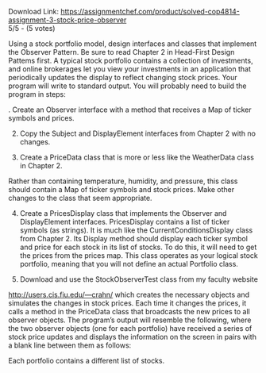 Download Link: https://assignmentchef.com/product/solved-cop4814-assignment-3-stock-price-observer
<br>
5/5 - (5 votes)

Using a stock portfolio model, design interfaces and classes that implement the Observer Pattern. Be sure to read Chapter 2 in Head-First Design Pattems first. A typical stock portfolio contains a collection of investments, and online brokerages let you view your investments in an application that periodically updates the display to reflect changing stock prices. Your program will write to standard output. You will probably need to build the program in steps:



. Create an Observer interface with a method that receives a Map of ticker symbols and prices.

2. Copy the Subject and DisplayElement interfaces from Chapter 2 with no changes.

3.  Create a PriceData class that is more or less like the WeatherData class in Chapter 2.

Rather than containing temperature, humidity, and pressure, this class should contain a Map of ticker symbols and stock prices. Make other changes to the class that seem appropriate.

4.  Create a PricesDispIay class that implements the Observer and DisplayElement interfaces. PricesDisplay contains a list of ticker symbols (as strings). It is much like the CurrentConditionsDispIay class from Chapter 2. Its Display method should display each ticker symbol and price for each stock in its list of stocks. To do this, it will need to get the prices from the prices map. This class operates as your logical stock portfolio, meaning that you will not define an actual Portfolio class.

5. Download and use the StockObserverTest class from my faculty website

<a href="http://users.cis.fiu.edu/%E2%80%94crahn/" target="_blank" rel="nofollow noopener">http://users.cis.fiu.edu/—crahn/</a> which creates the necessary objects and simulates the changes in stock prices. Each time it changes the prices, it calls a method in the PriceData class that broadcasts the new prices to all observer objects. The program’s output will resemble the following, where the two observer objects (one for each portfolio) have received a series of stock price updates and displays the information on the screen in pairs with a blank line between them as follows:

Each portfolio contains a different list of stocks.